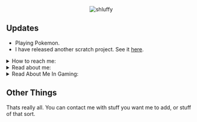 <p align="center"> <img src="https://komarev.com/ghpvc/?username=shluffy&label=Profile%20views&color=0e75b6&style=flat" alt="shluffy" /> </p>

## Updates

- Playing Pokemon.
- I have released another scratch project. See it [here](https://scratch.mit.edu/projects/543331523/).
<details><summary>How to reach me:</summary>

  ## How To reach Me (Contact Me)

- Make a discussion [Here (Shluffy/Shluffy new discussion)](https://github.com/shluffy/shluffy/discussions/new).
- Comment on my scratch profile over [here](https://scratch.mit.edu/users/dogsmakemehappy/).
- Email Me: ShluffyMonster@outlook.com
- Contact My Alt: [@ShluffyMonster](https://github.com/shluffymonster)
</details>
<details><summary>Read about me:</summary>

  ## About Me

### Github
I Make bookmarklets for use on the [scratch website](https://scratch.mit.edu). You can find them at [here](https://scratch-bookmarklets.github.io/bookmarklets.html) and the code open source [here](https://github.com/scratch-bookmarklets/scratch-bookmarklets.github.io/). <br>
I am a member of the forum helpers org, and contribute to the website at https://theforumhelpers.github.io, which is open source [here](https://github.com/theforumhelpers/theforumhelpers.github.io).

### Scratch
I am part of the forum helpers, all though I am less active on the scratch forums right now.
</details>

<details><summary>Read About Me In Gaming:</summary>

  ### Gaming

#### Xbox Live
ShluffyMonster On xbox live, although I only play minecraft.

#### Pokemon Sword & Shield:
I play as `Shluffy` in shield and `shluffy_2` in sword. If you want to know if I have something, just contact me. You can also contact me about a trade.

#### Pokemon Go
I play pokemon go fairly often. I am on team valor (red).

#### Pokemon Home
I use pokemon home, and my name on mobile is `shluffyHome`.

#### Minecraft
I play minecraft bedrock 1.17, and play on the seed `shluffy`. <br>
Fun Fact: I also used to play 1.16 on the seed `shluffy`.

 </details>
  
## Other Things
Thats really all. You can contact me with stuff you want me to add, or stuff of that sort.
